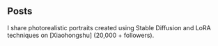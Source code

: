 ## Posts

I share photorealistic portraits created using Stable Diffusion and LoRA techniques on [Xiaohongshu] (20,000 + followers).

